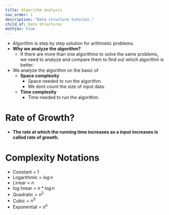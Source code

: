 ```yaml
---
title: Algorithm analysis
nav_order: 1
description: "Data structure tutorial."
child_of: Data Structures
mathjax: true
---
```


- Algorithm is step by step solution for arithmetic problems.
- **Why we analyze the algorithm?**
    - If there are more than one algorithms to solve the same problems, we need to analyze and compare them to find out which algorithm is better.
- We analyze the algorithm on the basic of
    - **Space complexity**
        - Space needed to run the algorithm.
        - We dont count the size of input data.
    - **Time complexity**
        - Time needed to run the algorithm.
    
# Rate of Growth?

- **The rate at which the running time increases as a input increases is called rate of growth.**

# Complexity Notations

- Constant = $1$
- Logarithmic = $log \, n$
- Linear = $n$
- log linear = $n*log \, n$
- Quadratic = $n^2$
- Cubic = $n^3$
- Exponential = $n^n$